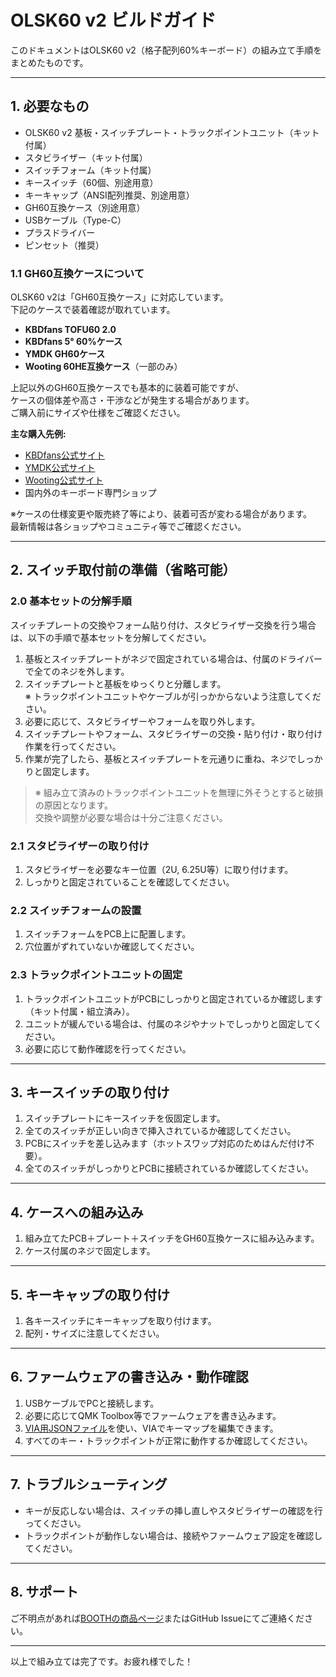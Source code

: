 # OLSK60 v2 ビルドガイド

このドキュメントはOLSK60 v2（格子配列60%キーボード）の組み立て手順をまとめたものです。

---

## 1. 必要なもの

- OLSK60 v2 基板・スイッチプレート・トラックポイントユニット（キット付属）
- スタビライザー（キット付属）
- スイッチフォーム（キット付属）
- キースイッチ（60個、別途用意）
- キーキャップ（ANSI配列推奨、別途用意）
- GH60互換ケース（別途用意）
- USBケーブル（Type-C）
- プラスドライバー
- ピンセット（推奨）

### 1.1 GH60互換ケースについて

OLSK60 v2は「GH60互換ケース」に対応しています。  
下記のケースで装着確認が取れています。

- **KBDfans TOFU60 2.0**
- **KBDfans 5° 60%ケース**
- **YMDK GH60ケース**
- **Wooting 60HE互換ケース**（一部のみ）

上記以外のGH60互換ケースでも基本的に装着可能ですが、  
ケースの個体差や高さ・干渉などが発生する場合があります。  
ご購入前にサイズや仕様をご確認ください。

**主な購入先例:**
- [KBDfans公式サイト](https://kbdfans.com/)
- [YMDK公式サイト](https://ymdkey.com/)
- [Wooting公式サイト](https://wooting.io/)
- 国内外のキーボード専門ショップ

※ケースの仕様変更や販売終了等により、装着可否が変わる場合があります。  
最新情報は各ショップやコミュニティ等でご確認ください。

---

## 2. スイッチ取付前の準備（省略可能）

### 2.0 基本セットの分解手順

スイッチプレートの交換やフォーム貼り付け、スタビライザー交換を行う場合は、以下の手順で基本セットを分解してください。

1. 基板とスイッチプレートがネジで固定されている場合は、付属のドライバーで全てのネジを外します。
2. スイッチプレートと基板をゆっくりと分離します。  
   ※ トラックポイントユニットやケーブルが引っかからないよう注意してください。
3. 必要に応じて、スタビライザーやフォームを取り外します。
4. スイッチプレートやフォーム、スタビライザーの交換・貼り付け・取り付け作業を行ってください。
5. 作業が完了したら、基板とスイッチプレートを元通りに重ね、ネジでしっかりと固定します。

> ※ 組み立て済みのトラックポイントユニットを無理に外そうとすると破損の原因となります。  
> 交換や調整が必要な場合は十分ご注意ください。

### 2.1 スタビライザーの取り付け

1. スタビライザーを必要なキー位置（2U, 6.25U等）に取り付けます。
2. しっかりと固定されていることを確認してください。

### 2.2 スイッチフォームの設置

1. スイッチフォームをPCB上に配置します。
2. 穴位置がずれていないか確認してください。

### 2.3 トラックポイントユニットの固定

1. トラックポイントユニットがPCBにしっかりと固定されているか確認します（キット付属・組立済み）。
2. ユニットが緩んでいる場合は、付属のネジやナットでしっかりと固定してください。
3. 必要に応じて動作確認を行ってください。

---

## 3. キースイッチの取り付け

1. スイッチプレートにキースイッチを仮固定します。
2. 全てのスイッチが正しい向きで挿入されているか確認してください。
3. PCBにスイッチを差し込みます（ホットスワップ対応のためはんだ付け不要）。
4. 全てのスイッチがしっかりとPCBに接続されているか確認してください。

---

## 4. ケースへの組み込み

1. 組み立てたPCB＋プレート＋スイッチをGH60互換ケースに組み込みます。
2. ケース付属のネジで固定します。

---

## 5. キーキャップの取り付け

1. 各キースイッチにキーキャップを取り付けます。
2. 配列・サイズに注意してください。

---

## 6. ファームウェアの書き込み・動作確認

1. USBケーブルでPCと接続します。
2. 必要に応じてQMK Toolbox等でファームウェアを書き込みます。
3. [VIA用JSONファイル](../firmware/via/)を使い、VIAでキーマップを編集できます。
4. すべてのキー・トラックポイントが正常に動作するか確認してください。

---

## 7. トラブルシューティング

- キーが反応しない場合は、スイッチの挿し直しやスタビライザーの確認を行ってください。
- トラックポイントが動作しない場合は、接続やファームウェア設定を確認してください。

---

## 8. サポート

ご不明点があれば[BOOTHの商品ページ](https://techmech.booth.pm/items/5896343)またはGitHub Issueにてご連絡ください。

---

以上で組み立ては完了です。お疲れ様でした！ 